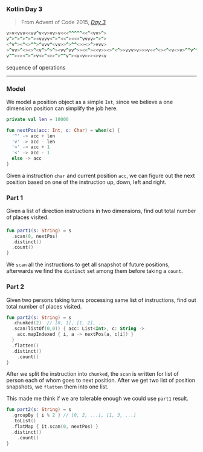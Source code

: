 ### Kotlin Day 3

> From Advent of Code 2015, [*Day 3*](https://adventofcode.com/2015/day/3)

```fortran
v>v<vvv<<vv^v<v>vv>v<<<^^^^^<<^<vv>^>
v^>^>^>^>^><vvvv<^>^<<^><<<^vvvv>^>^>
<^v^><^<>^^>^vvv^<vv>>^>^^<>><>^>vvv>
>^vv>^<><>^<v^>^>^><vv^vv^>><<^><<v>><>^<^>>vvv>v>>>v<<^<><^<v<>v>^^v^^^<^
v^^>>><^>^>v<>^<>>^>^^v^><v<v>>><>v<v
```

sequence of operations

---

### Model 

We model a position object as a simple `Int`, since we believe a one dimension position can simplify the job here.  

```kotlin
private val len = 10000

fun nextPos(acc: Int, c: Char) = when(c) {
  '^' -> acc + len
  'v' -> acc - len
  '>' -> acc + 1
  '<' -> acc - 1
  else -> acc
}
```

Given a instruction `char` and current position `acc`, we can figure out the next position based on one of the instruction up, down, left and right.

### Part 1

Given a list of direction instructions in two dimensions, find out total number of places visited.

#### 

```kotlin
fun part1(s: String) = s
  .scan(0, nextPos)
  .distinct()
  .count()
}
```

We `scan` all the instructions to get all snapshot of future positions, afterwards we find the `distinct` set among them before taking a `count`.

### Part 2

Given two persons taking turns processing same list of instructions, find out total number of places visited.

```kotlin
fun part2(s: String) = s
  .chunked(2)  // [0, 1], [1, 2], ...
  .scan(listOf(0,0)) { acc: List<Int>, c: String ->
    acc.mapIndexed { i, a -> nextPos(a, c[i]) }
  }
  .flatten()
  .distinct()
	.count()
}
```

After we split the instruction into `chunked`, the  `scan` is written for list of person each of whom goes to next position. After we get two list of position snapshots, we `flatten` them into one list.

This made me think if we are tolerable enough we could use `part1` result.

```kotlin
fun part2(s: String) = s
  .groupBy { i % 2 } // [0, 2, ...], [1, 3, ...]
  .toList()
  .flatMap { it.scan(0, nextPos) }
  .distinct()
	.count()
}
```

